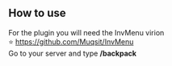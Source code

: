 ## How to use
For the plugin you will need the InvMenu virion </br> 
⭐ https://github.com/Muqsit/InvMenu </br>
Go to your server and type **/backpack** </br>
